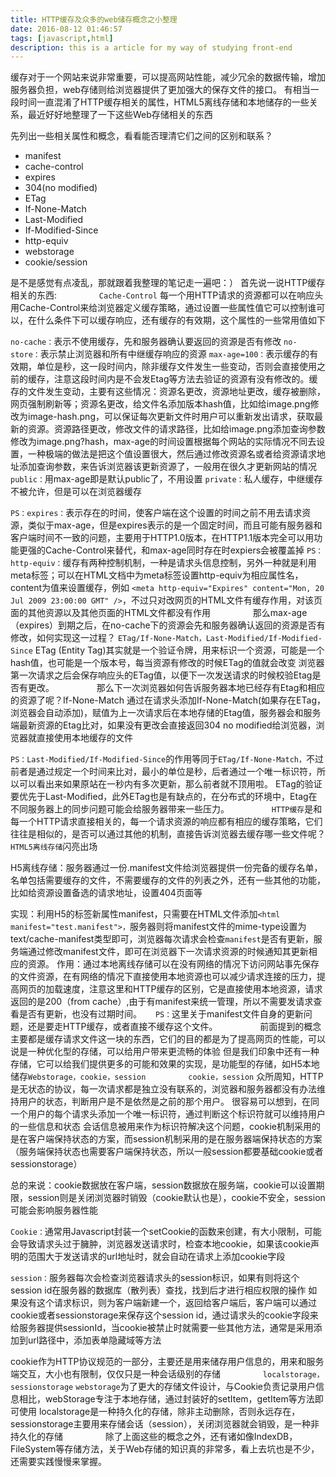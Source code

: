 ```yaml
---
title: HTTP缓存及众多的web储存概念之小整理
date: 2016-08-12 01:46:57
tags: [javascript,html]
description: this is a article for my way of studying front-end
---
```


缓存对于一个网站来说非常重要，可以提高网站性能，减少冗余的数据传输，增加服务器负担，web存储则给浏览器提供了更加强大的保存文件的接口。
有相当一段时间一直混淆了HTTP缓存相关的属性，HTML5离线存储和本地储存的一些关系，最近好好地整理了一下这些Web存储相关的东西

先列出一些相关属性和概念，看看能否理清它们之间的区别和联系？
<!--more-->

* manifest
* cache-control
* expires
* 304(no modified)
* ETag
* If-None-Match
* Last-Modified
* If-Modified-Since
* http-equiv
* webstorage
* cookie/session

是不是感觉有点凌乱，那就跟着我整理的笔记走一遍吧：）
首先说一说HTTP缓存相关的东西:
　　
　　
`Cache-Control`
每一个用HTTP请求的资源都可以在响应头用Cache-Control来给浏览器定义缓存策略，通过设置一些属性值它可以控制谁可以，在什么条件下可以缓存响应，还有缓存的有效期，这个属性的一些常用值如下

`no-cache：`表示不使用缓存，先和服务器确认要返回的资源是否有修改
`no-store：`表示禁止浏览器和所有中继缓存响应的资源
`max-age=100：`表示缓存的有效期，单位是秒，这一段时间内，除非缓存文件发生一些变动，否则会直接使用之前的缓存，注意这段时间内是不会发Etag等方法去验证的资源有没有修改的。缓存的文件发生变动，主要有这些情况：资源名更改，资源地址更改，缓存被删除，网页强制刷新等；资源名更改，给文件名添加版本hash值，比如给image.png修改为image-hash.png，可以保证每次更新文件时用户可以重新发出请求，获取最新的资源。资源路径更改，修改文件的请求路径，比如给image.png添加查询参数修改为image.png?hash，max-age的时间设置根据每个网站的实际情况不同去设置，一种极端的做法是把这个值设置很大，然后通过修改资源名或者给资源请求地址添加查询参数，来告诉浏览器该更新资源了，一般用在很久才更新网站的情况
`public：`用max-age即是默认public了，不用设置
`private：`私人缓存，中继缓存不被允许，但是可以在浏览器缓存

`PS：expires：`表示存在的时间，使客户端在这个设置的时间之前不用去请求资源，类似于max-age，但是expires表示的是一个固定时间，而且可能有服务器和客户端时间不一致的问题，主要用于HTTP1.0版本，在HTTP1.1版本完全可以用功能更强的Cache-Control来替代，和max-age同时存在时expiers会被覆盖掉
`PS：http-equiv：`缓存有两种控制机制，一种是请求头信息控制，另外一种就是利用meta标签；可以在HTML文档中为meta标签设置http-equiv为相应属性名，content为值来设置缓存，例如
`<meta http-equiv="Expires" content="Mon, 20 Jul 2009 23:00:00 GMT" />`，不过只对改网页的HTML文件有缓存作用，对该页面的其他资源以及其他页面的HTML文件都没有作用
　　
　　
那么max-age（expires）到期之后，在no-cache下的资源会先和服务器确认返回的资源是否有修改，如何实现这一过程？
`ETag/If-None-Match，Last-Modified/If-Modified-Since`
ETag (Entity Tag)其实就是一个验证令牌，用来标识一个资源，可能是一个hash值，也可能是一个版本号，每当资源有修改的时候ETag的值就会改变
浏览器第一次请求之后会保存响应头的ETag值，以便下一次发送请求的时候校验Etag是否有更改。
　　
　　
那么下一次浏览器如何告诉服务器本地已经存有Etag和相应的资源了呢？If-None-Match
通过在请求头添加If-None-Match(如果存在ETag，浏览器会自动添加)，赋值为上一次请求后在本地存储的Etag值，服务器会和服务端最新资源的Etag比对，如果没有更改会直接返回304 no modified给浏览器，浏览器就直接使用本地缓存的文件

`PS：Last-Modified/If-Modified-Since`的作用等同于`ETag/If-None-Match，`不过前者是通过规定一个时间来比对，最小的单位是秒，后者通过一个唯一标识符，所以可以看出来如果原站在一秒内有多次更新，那么前者就不顶用啦。
ETag的验证要优先于Last-Modified，此外ETag也是有缺点的，在分布式的环境中，Etag在不同服务器上的同步问题可能会给服务器带来一些压力。
　　
　　
`HTTP缓存`是和每一个HTTP请求直接相关的，每一个请求资源的响应都有相应的缓存策略，它们往往是相似的，是否可以通过其他的机制，直接告诉浏览器去缓存哪一些文件呢？
`HTML5离线存储`闪亮出场

H5离线存储：服务器通过一份.manifest文件给浏览器提供一份完备的缓存名单，名单包括需要缓存的文件，不需要缓存的文件的列表之外，还有一些其他的功能，比如给资源设置备选的请求地址，设置404页面等

实现：利用H5的标签新属性manifest，只需要在HTML文件添加`<html manifest="test.manifest">，`服务器则将manifest文件的mime-type设置为text/cache-manifest类型即可，浏览器每次请求会检查`manifest`是否有更新，服务端通过修改manifest文件，即可在浏览器下一次请求资源的时候通知其更新相应的资源。
作用：通过本地离线存储可以在没有网络的情况下访问网站事先保存的文件资源，在有网络的情况下直接使用本地资源也可以减少请求连接的压力，提高网页的加载速度，注意这里和HTTP缓存的区别，它是直接使用本地资源，请求返回的是200（from cache）,由于有manifest来统一管理，所以不需要发请求查看是否有更新，也没有过期时间。
　
`PS：`这里关于manifest文件自身的更新问题，还是要走HTTP缓存，或者直接不缓存这个文件。
　　
　　
前面提到的概念主要都是缓存请求文件这一块的东西，它们的目的都是为了提高网页的性能，可以说是一种优化型的存储，可以给用户带来更流畅的体验
但是我们印象中还有一种存储，它可以给我们提供更多的可能和效果的实现，是功能型的存储，如H5本地储存`Webstorage，cookie，session`
　　
　　
`cookie，session`
众所周知，HTTP是无状态的协议，每一次请求都是独立没有联系的，浏览器和服务器都没有办法维持用户的状态，判断用户是不是依然是之前的那个用户。
很容易可以想到，在同一个用户的每个请求头添加一个唯一标识符，通过判断这个标识符就可以维持用户的一些信息和状态
会话信息被用来作为标识符解决这个问题，cookie机制采用的是在客户端保持状态的方案，而session机制采用的是在服务器端保持状态的方案（服务端保持状态也需要客户端保持状态，所以一般session都要基础cookie或者sessionstorage）

总的来说：cookie数据放在客户端，session数据放在服务端，cookie可以设置期限，session则是关闭浏览器时销毁（cookie默认也是），cookie不安全，session可能会影响服务器性能

`Cookie：`通常用Javascript封装一个setCookie的函数来创建，有大小限制，可能会导致请求头过于臃肿，浏览器发送请求时，检查本地cookie，如果该cookie声明的范围大于发送请求的url地址时，就会自动在请求上添加cookie字段

`session：`服务器每次会检查浏览器请求头的session标识，如果有则将这个session id在服务器的数据库（散列表）查找，找到后才进行相应权限的操作
如果没有这个请求标识，则为客户端新建一个，返回给客户端后，客户端可以通过cookie或者sessionstorage来保存这个session id，通过请求头的cookie字段来给服务器提供sessionId，当cookie被禁止时就需要一些其他方法，通常是采用添加到url路径中，添加表单隐藏域等方法

cookie作为HTTP协议规范的一部分，主要还是用来储存用户信息的，用来和服务端交互，大小也有限制，仅仅只是一种会话级别的存储
　　
　　
`localstorage，sessionstorage`
`webstorage`为了更大的存储文件设计，与Cookie负责记录用户信息相比，webStorage专注于本地存储，通过封装好的setItem，getItem等方法即可使用
localstorage是一种持久化的存储，除非主动删除，否则永远存在，sessionstorage主要用来存储会话（session），关闭浏览器就会销毁，是一种非持久化的存储
　　
　　
除了上面这些的概念之外，还有诸如像IndexDB，FileSystem等存储方法，关于Web存储的知识真的非常多，看上去坑也是不少，还需要实践慢慢来掌握。









